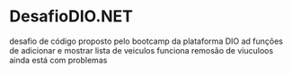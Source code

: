 # DesafioDIO.NET

desafio de código proposto pelo bootcamp da plataforma DIO
ad funções de adicionar e mostrar lista de veiculos funciona
remosão de viuculoos ainda está com problemas
